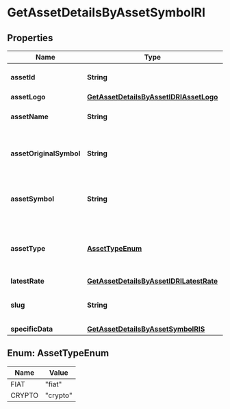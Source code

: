 

# GetAssetDetailsByAssetSymbolRI


## Properties

Name | Type | Description | Notes
------------ | ------------- | ------------- | -------------
**assetId** | **String** | Defines the unique ID of the specific asset. | 
**assetLogo** | [**GetAssetDetailsByAssetIDRIAssetLogo**](GetAssetDetailsByAssetIDRIAssetLogo.md) |  | 
**assetName** | **String** | Specifies the name of the asset in question. | 
**assetOriginalSymbol** | **String** | Specifies the asset&#39;s original symbol as introduced by its founders. | 
**assetSymbol** | **String** | Specifies the asset&#39;s unique symbol in the Crypto APIs listings. | 
**assetType** | [**AssetTypeEnum**](#AssetTypeEnum) | Defines the type of the supported asset. This could be either \&quot;crypto\&quot; or \&quot;fiat\&quot;. | 
**latestRate** | [**GetAssetDetailsByAssetIDRILatestRate**](GetAssetDetailsByAssetIDRILatestRate.md) |  | 
**slug** | **String** | Represents the asset&#x60;s unique slug string in Crypto APIs listings. |  [optional]
**specificData** | [**GetAssetDetailsByAssetSymbolRIS**](GetAssetDetailsByAssetSymbolRIS.md) |  | 



## Enum: AssetTypeEnum

Name | Value
---- | -----
FIAT | &quot;fiat&quot;
CRYPTO | &quot;crypto&quot;




